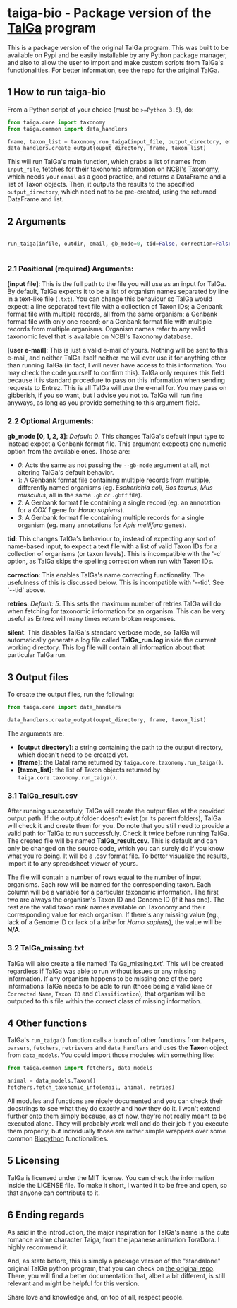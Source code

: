 # taiga-bio - Package version of the [TaIGa](https://github.com/flayner2/taiga) program

This is a package version of the original TaIGa program. This was built to be available on Pypi and be easily installable
by any Python package manager, and also to allow the user to import and make custom scripts from TaIGa's functionalities.
For better information, see the repo for the original [TaIGa](https://github.com/flayner2/taiga).

## 1 How to run taiga-bio

From a Python script of your choice (must be `>=Python 3.6`), do:

```python
from taiga.core import taxonomy
from taiga.common import data_handlers

frame, taxon_list = taxonomy.run_taiga(input_file, output_directory, email)
data_handlers.create_output(ouput_directory, frame, taxon_list)

```

This will run TaIGa's main function, which grabs a list of names from `input_file`, fetches for their taxonomic
information on [NCBI's Taxonomy](https://www.ncbi.nlm.nih.gov/taxonomy), which needs your `email` as a good practice,
and returns a DataFrame and a list of Taxon objects. Then, it outputs the results to the specified `output_directory`,
which need not to be pre-created, using the returned DataFrame and list.

## 2 Arguments

```python

run_taiga(infile, outdir, email, gb_mode=0, tid=False, correction=False, retries=5, silent=False) -> Tuple[DataFrame, 
                                                                                                           List]

```

### 2.1 Positional (required) Arguments:

**[input file]**: This is the full path to the file you will use as an input for TaIGa. By default, TaIGa expects it to be a 
list of organism names separated by line in a text-like file (`.txt`). You can change this behaviour so TaIGa would expect: a line 
separated text file with a collection of Taxon IDs; a Genbank format file with multiple records, all from the same organism; 
a Genbank format file with only one record; or a Genbank format file with multiple records from multiple organisms. Organism names 
refer to any valid taxonomic level that is available on NCBI's Taxonomy database.

**[user e-mail]**: This is just a valid e-mail of yours. Nothing will be sent to this e-mail, and neither TaIGa itself neither me 
will ever use it for anything other than running TaIGa (in fact, I will never have access to this information. You may check the 
code yourself to confirm this). TaIGa only requires this field because it is standard procedure to pass on this information when 
sending requests to Entrez. This is all TaIGa will use the e-mail for. You may pass on gibberish, if you so want, but I advise 
you not to. TaIGa will run fine anyways, as long as you provide something to this argument field.

### 2.2 Optional Arguments:

**gb_mode [0, 1, 2, 3]**: *Default: 0*. This changes TaIGa's default input type to instead expect a Genbank format file. This 
argument exepects one numeric option from the available ones. Those are:

- *0*: Acts the same as not passing the `--gb-mode` argument at all, not altering TaIGa's default behavior.
- *1*: A Genbank format file containing multiple records from multiple, differently named organisms (eg. *Escherichia coli*, 
*Bos taurus*, *Mus musculus*, all in the same `.gb` or `.gbff` file).
- *2*: A Genbank format file containing a single record (eg. an annotation for a *COX 1* gene for *Homo sapiens*).
- *3*: A Genbank format file containing multiple records for a single organism (eg. many annotations for *Apis mellifera* genes).

**tid**: This changes TaIGa's behaviour to, instead of expecting any sort of name-based input, to expect a text file with a list 
of valid Taxon IDs for a collection of organisms (or taxon levels). This is incompatible with the '-c' option, as TaIGa skips the 
spelling correction when run with Taxon IDs. 

**correction**: This enables TaIGa's name correcting functionality. The usefulness of this is discussed below. This is incompatible with 
'--tid'. See '--tid' above.

**retries**: *Default: 5*. This sets the maximum number of retries TaIGa will do when fetching for taxonomic information for an 
organism. This can be very useful as Entrez will many times return broken responses.

**silent**: This disables TaIGa's standard verbose mode, so TaIGa will automatically generate a log file called **TaIGa_run.log** inside
the current working directory. This log file will contain all information about that particular TaIGa run.

## 3 Output files

To create the output files, run the following:

```python
from taiga.core import data_handlers

data_handlers.create_output(ouput_directory, frame, taxon_list)

```

The arguments are:

- **[output directory]**: a string containing the path to the output directory, which doesn't need to be created yet.
- **[frame]**: the DataFrame returned by `taiga.core.taxonomy.run_taiga()`.
- **[taxon_list]**: the list of Taxon objects returned by `taiga.core.taxonomy.run_taiga()`.

### 3.1 TaIGa_result.csv

After running successfuly, TaIGa will create the output files at the provided output path. If the output folder doesn't exist 
(or its parent folders), TaIGa will check it and create them for you. Do note that you still need to provide a valid path for 
TaIGa to run successfuly. Check it twice before running TaIGa. The created file will be named **TaIGa_result.csv**. This is 
default and can only be changed on the source code, which you can surely do if you know what you're doing. It will be a .csv 
format file. To better visualize the results, import it to any spreadsheet viewer of yours.

The file will contain a number of rows equal to the number of input organisms. Each row will be named for the corresponding taxon.
Each column will be a variable for a particular taxonomic information. The first two are always the organism's Taxon ID and Genome
ID (if it has one). The rest are the valid taxon rank names available on Taxonomy and their corresponding value for each organism.
If there's any missing value (eg., lack of a Genome ID or lack of a *tribe* for *Homo sapiens*), the value will be **N/A**.

### 3.2 TaIGa_missing.txt

TaIGa will also create a file named 'TaIGa_missing.txt'. This will be created regardless if TaIGa was able to run without issues or
any missing information. If any organism happens to be missing one of the core informations TaIGa needs to be able to run (those
being a valid `Name` or `Corrected Name`, `Taxon ID` and `Classification`), that organism will be outputed to this file within the 
correct class of missing information.

## 4 Other functions

TaIGa's `run_taiga()` function calls a bunch of other functions from `helpers`, `parsers`, `fetchers`, `retrievers` and
`data_handlers` and uses the **Taxon** object from `data_models`. You could import those modules with something like:

```python
from taiga.common import fetchers, data_models

animal = data_models.Taxon()
fetchers.fetch_taxonomic_info(email, animal, retries)

```

All modules and functions are nicely documented and you can check their docstrings to see what they do exactly and how
they do it. I won't extend further onto them simply because, as of now, they're not really meant to be executed alone.
They will probably work well and do their job if you execute them properly, but individually those are rather simple
wrappers over some common [Biopython](https://biopython.org/) functionalities.

## 5 Licensing 

TaIGa is licensed under the MIT license. You can check the information inside the LICENSE file. To make it short, I wanted it to be
free and open, so that anyone can contribute to it.

## 6 Ending regards

As said in the introduction, the major inspiration for TaIGa's name is the cute romance anime character Taiga, from the japanese 
animation ToraDora. I highly recommend it.

And, as state before, this is simply a package version of the "standalone" original TaIGa python program, that you can
check on [the original repo](https://github.com/flayner2/taiga). There, you will find a better documentation that, albeit
a bit different, is still relevant and might be helpful for this version.

Share love and knowledge and, on top of all, respect people.
